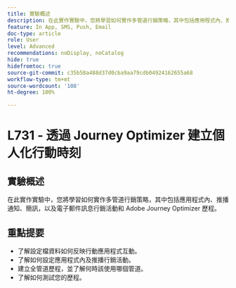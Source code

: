 ```yaml
---
title: 實驗概述
description: 在此實作實驗中，您將學習如何實作多管道行銷策略，其中包括應用程式內、推播通知、簡訊，以及電子郵件訊息行銷活動和 Adobe Journey Optimizer 歷程。
feature: In App, SMS, Push, Email
doc-type: article
role: User
level: Advanced
recommendations: noDisplay, noCatalog
hide: true
hidefromtoc: true
source-git-commit: c35b58a488d37d0cba9aa79cdb04924162655a68
workflow-type: tm+mt
source-wordcount: '108'
ht-degree: 100%

---
```



# L731 - 透過 Journey Optimizer 建立個人化行動時刻

## 實驗概述

在此實作實驗中，您將學習如何實作多管道行銷策略，其中包括應用程式內、推播通知、簡訊，以及電子郵件訊息行銷活動和 Adobe Journey Optimizer 歷程。

## 重點提要

* 了解設定檔資料如何反映行動應用程式互動。
* 了解如何設定應用程式內及推播行銷活動。
* 建立全管道歷程，並了解何時該使用哪個管道。
* 了解如何測試您的歷程。
